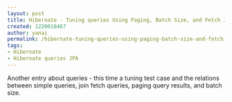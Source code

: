 ```yaml
---
layout: post
title: Hibernate - Tuning queries Using Paging, Batch Size, and Fetch Joins
created: 1220018467
author: yanai
permalink: /hibernate-tuning-queries-using-paging-batch-size-and-fetch-joins
tags:
- Hibernate
- Hibernate queries JPA
---
```

<p>Another entry about queries - this time a tuning test case and the relations between simple queries, join fetch queries, paging query results, and batch size.</p>

